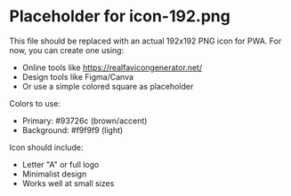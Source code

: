 # Placeholder for icon-192.png

This file should be replaced with an actual 192x192 PNG icon for PWA.
For now, you can create one using:

- Online tools like https://realfavicongenerator.net/
- Design tools like Figma/Canva
- Or use a simple colored square as placeholder

Colors to use:

- Primary: #93726c (brown/accent)
- Background: #f9f9f9 (light)

Icon should include:

- Letter "A" or full logo
- Minimalist design
- Works well at small sizes
